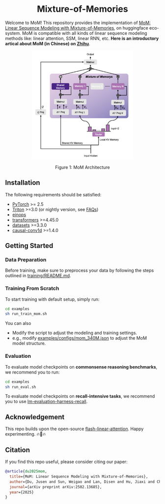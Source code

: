 <div align="center">

# Mixture-of-Memories

</div>

Welcome to MoM! This repository provides the implementation of [MoM: Linear Sequence Modeling with Mixture-of-Memories](https://arxiv.org/abs/2502.13685), on huggingface eco-system. MoM is compatible with all kinds of linear sequence modeling methods like: linear attention, SSM, linear RNN, etc. **Here is an introductory artical about MoM (in Chinese) on [Zhihu](https://zhuanlan.zhihu.com/p/25066090353)**.

<p align="center">
  <img src="assets/mom_fig1.png" width="65%" />
</p>
<div align="center">
Figure 1: MoM Architecture
</div>

## Installation

The following requirements should be satisfied:
- [PyTorch](https://pytorch.org/) >= 2.5
- [Triton](https://github.com/openai/triton) >=3.0 (or nightly version, see [FAQs](FAQs.md))
- [einops](https://einops.rocks/)
- [transformers](https://github.com/huggingface/transformers) >=4.45.0
- [datasets](https://github.com/huggingface/datasets) >=3.3.0
- [causal-conv1d](https://github.com/Dao-AILab/causal-conv1d) >=1.4.0


## Getting Started

### Data Preparation
Before training, make sure to preprocess your data by following the steps outlined in [training/README.md](training/README.md).

### Training From Scratch

To start training with default setup, simply run:
```bash
cd examples
sh run_train_mom.sh
```

You can also
- Modify the script to adjust the modeling and training settings.
- e.g., modify [examples/configs/mom_340M.json](examples/configs/mom_340M.json) to adjust the MoM model structure.

### Evaluation

To evaluate model checkpoints on **commonsense reasoning benchmarks**, we recommend you to run:
```bash
cd examples
sh run_eval.sh
```

To evaluate model checkpoints on **recall-intensive tasks**, we recommend you to use [lm-evaluation-harness-recall](https://github.com/weigao266/lm-evaluation-harness-recall).

## Acknowledgement
This repo builds upon the open-source [flash-linear-attention](https://github.com/fla-org/flash-linear-attention). Happy experimenting. 🔥🚀🔥

## Citation
If you find this repo useful, please consider citing our paper:
```bib
@article{du2025mom,
  title={MoM: Linear Sequence Modeling with Mixture-of-Memories},
  author={Du, Jusen and Sun, Weigao and Lan, Disen and Hu, Jiaxi and Cheng, Yu},
  journal={arXiv preprint arXiv:2502.13685},
  year={2025}
}
```